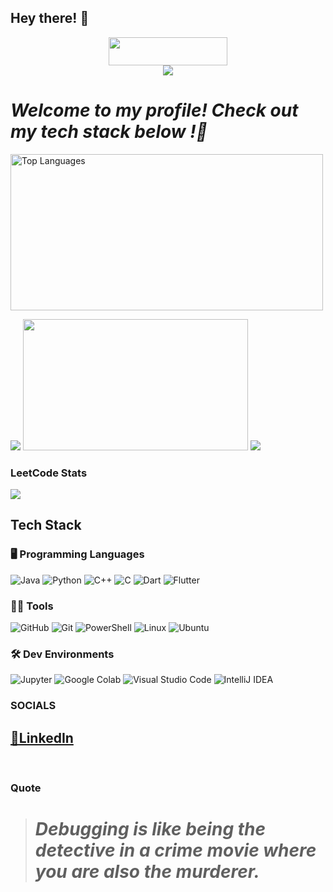 ## Hey there! 👋
<p align="center">
<img src="https://komarev.com/ghpvc/?username=your-github-Aryan-0001&color=green&style=plastic" width="190" height="45">

<br>

<img src="https://readme-typing-svg.herokuapp.com?font=Consolas&size=24&pause=500&color=00FF00&center=true&vCenter=true&width=750&lines=Welcome+to+my+GitHub+profile+!!;I'm+Æryan,+always+exploring+new+tech+🧑‍💻;Check+out+my+tech+stack+below+!+🚀;Final+Year+CSE+Student;Specializing+in+AI+%26+ML;Building+real+-+world+solutions+.+.+.;Exploring+LLMs+and+automation+.;Building+Interesting+side+projects+like+JARVIS+AI;Linux+Enthusiast+🐧;Astrophotography+Enthusiast+✨;" />

</p>

# *Welcome to my profile! Check out my tech stack below !🚀*
<img src="https://github-readme-stats.vercel.app/api/top-langs/?username=Aryan-0001&layout=compact&theme=tokyonight" alt="Top Languages" width="500" height="250"/> 

<p align="center>
<br>
<img src="http://github-profile-summary-cards.vercel.app/api/cards/profile-details?username=Aryan-0001&theme=tokyonight">
<img src="http://github-profile-summary-cards.vercel.app/api/cards/profile-details?username=Aryan-0001&theme=nord_dark">
<img src="http://github-profile-summary-cards.vercel.app/api/cards/stats?username=Aryan-0001&theme=zenburn" width="360" height="210">
<img src="http://github-profile-summary-cards.vercel.app/api/cards/productive-time?username=Aryan-0001&theme=zenburn&utcOffset=5.3" width="height="170">
</p>

<p align="center">
<h3>LeetCode Stats</h3>
<img src="https://leetcard.jacoblin.cool/aryann_0101?theme=dark&font=tokyonight&ext=heatmap">
</p>


## **Tech Stack**

### 🖥️ **Programming Languages**
![Java](https://img.shields.io/badge/java-%23ED8B00.svg?style=for-the-badge&logo=openjdk&logoColor=white) ![Python](https://img.shields.io/badge/python-3670A0?style=for-the-badge&logo=python&logoColor=ffdd54) ![C++](https://img.shields.io/badge/c++-%2300599C.svg?style=for-the-badge&logo=c%2B%2B&logoColor=white) ![C](https://img.shields.io/badge/c-%2300599C.svg?style=for-the-badge&logo=c&logoColor=white) ![Dart](https://img.shields.io/badge/Dart-%230175C1.svg?style=for-the-badge&logo=dart&logoColor=white) ![Flutter](https://img.shields.io/badge/Flutter-%23025687.svg?style=for-the-badge&logo=flutter&logoColor=white)

### 🧑‍💻 **Tools**
![GitHub](https://img.shields.io/badge/github-%23121011.svg?style=for-the-badge&logo=github&logoColor=white) ![Git](https://img.shields.io/badge/git-%23F05033.svg?style=for-the-badge&logo=git&logoColor=white) ![PowerShell](https://img.shields.io/badge/PowerShell-%235391FE.svg?style=for-the-badge&logo=powershell&logoColor=white) ![Linux](https://img.shields.io/badge/Linux-FCC624?style=for-the-badge&logo=linux&logoColor=black) ![Ubuntu](https://img.shields.io/badge/Ubuntu-%23E95420.svg?style=for-the-badge&logo=ubuntu&logoColor=white)

### 🛠️ **Dev Environments**
![Jupyter](https://img.shields.io/badge/jupyter-%23F37626.svg?style=for-the-badge&logo=jupyter&logoColor=white) ![Google Colab](https://img.shields.io/badge/Google_Colab-%234B8BBE.svg?style=for-the-badge&logo=googlecolab&logoColor=white) ![Visual Studio Code](https://img.shields.io/badge/VS_Code-%23007ACC.svg?style=for-the-badge&logo=visualstudiocode&logoColor=white) ![IntelliJ IDEA](https://img.shields.io/badge/IntelliJ_IDEA-%23000000.svg?style=for-the-badge&logo=intellijidea&logoColor=white)


### **SOCIALS**

## [🔗LinkedIn](https://www.linkedin.com/in/aryan-n-4251bb249/)

<br>

### **Quote**
 > *<h1>Debugging is like being the detective in a crime movie where you are also the murderer.</h1>*
